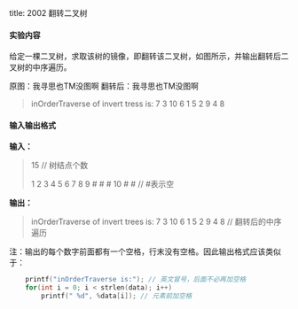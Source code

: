 title: 2002 翻转二叉树

#### 实验内容

给定一棵二叉树，求取该树的镜像，即翻转该二叉树，如图所示，并输出翻转后二叉树的中序遍历。

原图：我寻思也TM没图啊
翻转后：我寻思也TM没图啊

> inOrderTraverse of invert tress is: 7 3 10 6 1 5 2 9 4 8

#### 输入输出格式

**输入：**

> 15 // 树结点个数
> 
> 1 2 3 4 5 6 7 8 9 # # # 10 # # // #表示空

**输出：**

> inOrderTraverse of invert trees is: 7 3 10 6 1 5 2 9 4 8 // 翻转后的中序遍历

注：输出的每个数字前面都有一个空格，行末没有空格。因此输出格式应该类似于：

```c
    printf("inOrderTraverse is:"); // 英文冒号，后面不必再加空格
    for(int i = 0; i < strlen(data); i++)
        printf(" %d", %data[i]); // 元素前加空格
```